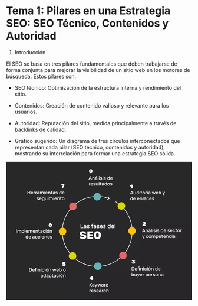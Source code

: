 # Tema 1: Pilares en una Estrategia SEO: SEO Técnico, Contenidos y Autoridad

1. Introducción

El SEO se basa en tres pilares fundamentales que deben trabajarse de forma conjunta para mejorar la visibilidad de un sitio web en los motores de búsqueda. Estos pilares son:

* SEO técnico: Optimización de la estructura interna y rendimiento del sitio.

* Contenidos: Creación de contenido valioso y relevante para los usuarios.

* Autoridad: Reputación del sitio, medida principalmente a través de backlinks de calidad.

* Gráfico sugerido: Un diagrama de tres círculos interconectados que representan cada pilar (SEO técnico, contenidos y autoridad), mostrando su interrelación para formar una estrategia SEO sólida.  

![](img/fases-seo.webp)